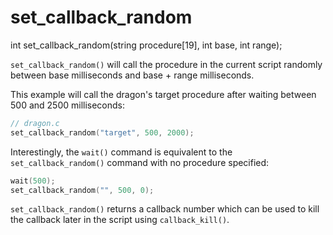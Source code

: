 # set_callback_random

<Prototype>int set_callback_random(string procedure[19], int base, int range);</Prototype>

`set_callback_random()` will call the procedure in the current script randomly between base milliseconds and base + range milliseconds.

This example will call the dragon's target procedure after waiting between 500 and 2500 milliseconds:

```c
// dragon.c
set_callback_random("target", 500, 2000);
```

Interestingly, the `wait()` command is equivalent to the `set_callback_random()` command with no procedure specified:

```c
wait(500);
set_callback_random("", 500, 0);
```

<VersionInfo dink="1.08">

`set_callback_random()` returns a callback number which can be used to kill the callback later in the script using `callback_kill()`.

</VersionInfo>
